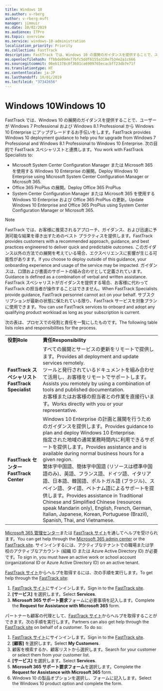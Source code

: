 ```yaml
---
title: Windows 10
ms.author: v-rberg
author: v-rberg-msft
manager: jimmuir
ms.date: 10/02/2019
ms.audience: ITPro
ms.topic: overview
ms.service: windows-10-administration
localization_priority: Priority
ms.collection: FastTrack
description: FastTrack では、Windows 10 の展開のガイダンスを提供することで、ユーザーが Windows 7 Professional および Windows 8.1 Professional から Windows 10 Enterprise にアップグレードするお手伝いをします。
ms.openlocfilehash: ffbbde094e77bfc5ddf6155a318e7534e2a1c666
ms.sourcegitcommit: 06eb1378c0f3601ca6909765ecacbff23db7e71f
ms.translationtype: HT
ms.contentlocale: ja-JP
ms.lasthandoff: 10/01/2019
ms.locfileid: "37342656"
---
```

# <a name="windows-10"></a><span data-ttu-id="640aa-103">Windows 10</span><span class="sxs-lookup"><span data-stu-id="640aa-103">Windows 10</span></span>

<span data-ttu-id="640aa-104">FastTrack では、Windows 10 の展開のガイダンスを提供することで、ユーザーが Windows 7 Professional および Windows 8.1 Professional から Windows 10 Enterprise にアップグレードするお手伝いをします。</span><span class="sxs-lookup"><span data-stu-id="640aa-104">FastTrack provides Windows 10 deployment guidance to help you for upgrade from Windows 7 Professional and Windows 8.1 Professional to Windows 10 Enterprise.</span></span> <span data-ttu-id="640aa-105">次の目的で FastTrack スペシャリストと連携します。</span><span class="sxs-lookup"><span data-stu-id="640aa-105">You work with FastTrack Specialists to:</span></span>

- <span data-ttu-id="640aa-106">Microsoft System Center Configuration Manager または Microsoft 365 を使用する Windows 10 Enterprise の展開。</span><span class="sxs-lookup"><span data-stu-id="640aa-106">Deploy Windows 10 Enterprise using Microsoft System Center Configuration Manager or Microsoft 365.</span></span>
- <span data-ttu-id="640aa-107">Office 365 ProPlus の展開。</span><span class="sxs-lookup"><span data-stu-id="640aa-107">Deploy Office 365 ProPlus</span></span> 
- <span data-ttu-id="640aa-108">System Center Configuration Manager または Microsoft 365 を使用する Windows 10 Enterprise および Office 365 ProPlus の更新。</span><span class="sxs-lookup"><span data-stu-id="640aa-108">Update Windows 10 Enterprise and Office 365 ProPlus using System Center Configuration Manager or Microsoft 365.</span></span>
  
> [!NOTE]
> <span data-ttu-id="640aa-109">FastTrack では、お客様に推奨されるアプローチ、ガイダンス、および迅速に予測可能な結果を導き出すためのベスト プラクティスを提供します。</span><span class="sxs-lookup"><span data-stu-id="640aa-109">FastTrack provides customers with a recommended approach, guidance, and best practices engineered to deliver quick and predictable outcomes.</span></span> <span data-ttu-id="640aa-110">このガイダンス以外の方法での展開を考えている場合、エクスペリエンスに影響が生じる可能性があります。</span><span class="sxs-lookup"><span data-stu-id="640aa-110">If you choose to deploy outside of this guidance, your onboarding experience and usage of the service may be impacted.</span></span> <span data-ttu-id="640aa-111">ガイダンスは、口頭および書面のサポートの組み合わせとして定義されています。</span><span class="sxs-lookup"><span data-stu-id="640aa-111">Guidance is defined as a combination of verbal and written assistance.</span></span> <span data-ttu-id="640aa-112">FastTrack スペシャリストがガイダンスを提供する場合、お客様に代わって FastTrack の担当者が操作することはできません。</span><span class="sxs-lookup"><span data-stu-id="640aa-112">When FastTrack Specialists provide guidance, FastTrack personnel cannot act on your behalf.</span></span> <span data-ttu-id="640aa-113">サブスクリプションが最新の状態に保たれている限り、FastTrack サービスを対象プランに使用できます。</span><span class="sxs-lookup"><span data-stu-id="640aa-113">You can use FastTrack services to onboard and adopt any qualifying product workload as long as your subscription is current.</span></span>  
    
<span data-ttu-id="640aa-114">次の表は、プロセスでの役割と責任を一覧にしたものです。</span><span class="sxs-lookup"><span data-stu-id="640aa-114">The following table lists roles and responsibilities for the process.</span></span>

|||
|:-----|:-----|
|<span data-ttu-id="640aa-115">**役割**</span><span class="sxs-lookup"><span data-stu-id="640aa-115">**Role**</span></span> <br/> |<span data-ttu-id="640aa-116">**責任**</span><span class="sxs-lookup"><span data-stu-id="640aa-116">**Responsibility**</span></span> <br/> |
|<span data-ttu-id="640aa-117">**FastTrack スペシャリスト**</span><span class="sxs-lookup"><span data-stu-id="640aa-117">**FastTrack Specialist**</span></span> <br/> |<span data-ttu-id="640aa-118">すべての展開とサービスの更新をリモートで提供します。</span><span class="sxs-lookup"><span data-stu-id="640aa-118">Provides all deployment and update services remotely.</span></span>  <br/> <span data-ttu-id="640aa-119">ツールと発行されているドキュメントを組み合わせて活用し、お客様をリモートでサポートします。</span><span class="sxs-lookup"><span data-stu-id="640aa-119">Assists you remotely by using a combination of tools and published documentation.</span></span> <br/> <span data-ttu-id="640aa-120">お客様またはお客様の担当者との作業を直接行います。</span><span class="sxs-lookup"><span data-stu-id="640aa-120">Works directly with you or your representative.</span></span>|
|<span data-ttu-id="640aa-121">**FastTrack センター**</span><span class="sxs-lookup"><span data-stu-id="640aa-121">**FastTrack Center**</span></span>  <br/> |<span data-ttu-id="640aa-122">Windows 10 Enterprise の計画と展開を行うためのガイダンスを提供します。</span><span class="sxs-lookup"><span data-stu-id="640aa-122">Provides guidance to plan and deploy Windows 10 Enterprise.</span></span>   <br/> <span data-ttu-id="640aa-123">指定された地域の通常業務時間内に利用できるサポートを提供します。</span><span class="sxs-lookup"><span data-stu-id="640aa-123">Provides assistance and is available during normal business hours for a given region.</span></span> <br/> <span data-ttu-id="640aa-124">繁体字中国語、簡体字中国語 (リソースは標準中国語のみ)、英語、フランス語、ドイツ語、イタリア語、日本語、韓国語、ポルトガル語 (ブラジル)、スペイン語、タイ語、ベトナム語によるサポートを提供します。</span><span class="sxs-lookup"><span data-stu-id="640aa-124">Provides assistance in Traditional Chinese and Simplified Chinese (resources speak Mandarin only), English, French, German, Italian, Japanese, Korean, Portuguese (Brazil), Spanish, Thai, and Vietnamese.</span></span>|
 
<span data-ttu-id="640aa-125">[Microsoft 365 管理センター](https://go.microsoft.com/fwlink/?linkid=2032704)または [FastTrack サイト](https://go.microsoft.com/fwlink/?linkid=780698)を通してヘルプを受けられます。</span><span class="sxs-lookup"><span data-stu-id="640aa-125">You can get help through the [Microsoft 365 admin center](https://go.microsoft.com/fwlink/?linkid=2032704) or the [FastTrack site](https://go.microsoft.com/fwlink/?linkid=780698).</span></span> <span data-ttu-id="640aa-126">サインインするには、アクティブなテナントでの職場または学校のアクティブなアカウント (組織 ID または Azure Active Directory ID) が必要です。</span><span class="sxs-lookup"><span data-stu-id="640aa-126">To sign in, you must have an active work or school account (organizational ID or Azure Active Directory ID) on an active tenant.</span></span> 

<span data-ttu-id="640aa-127">[FastTrack サイト](https://go.microsoft.com/fwlink/?linkid=780698)からヘルプを取得するには、次の手順を実行します。</span><span class="sxs-lookup"><span data-stu-id="640aa-127">To get help through the [FastTrack site](https://go.microsoft.com/fwlink/?linkid=780698):</span></span> 
1.  <span data-ttu-id="640aa-128">[FastTrack サイト](https://go.microsoft.com/fwlink/?linkid=780698)にサインインします。</span><span class="sxs-lookup"><span data-stu-id="640aa-128">Sign in to the [FastTrack site](https://go.microsoft.com/fwlink/?linkid=780698).</span></span> 
2.  <span data-ttu-id="640aa-129">**[サービス]** を選択します。</span><span class="sxs-lookup"><span data-stu-id="640aa-129">Select **Services**.</span></span>
3.  <span data-ttu-id="640aa-130">**Microsoft 365 サポート要求**フォームに必要事項を記入します。</span><span class="sxs-lookup"><span data-stu-id="640aa-130">Complete the **Request for Assistance with Microsoft 365** form.</span></span>
  
<span data-ttu-id="640aa-p104">パートナーも顧客の代理として、[FastTrack サイト](https://go.microsoft.com/fwlink/?linkid=780698)からヘルプを取得することができます。次の手順を実行します。</span><span class="sxs-lookup"><span data-stu-id="640aa-p104">Partners can also get help through the [FastTrack site](https://go.microsoft.com/fwlink/?linkid=780698) on behalf of a customer. To do so:</span></span>
1.  <span data-ttu-id="640aa-133">[FastTrack サイト](https://go.microsoft.com/fwlink/?linkid=780698)にサインインします。</span><span class="sxs-lookup"><span data-stu-id="640aa-133">Sign in to the [FastTrack site](https://go.microsoft.com/fwlink/?linkid=780698).</span></span> 
2.  <span data-ttu-id="640aa-134">**[顧客]** を選択します。</span><span class="sxs-lookup"><span data-stu-id="640aa-134">Select **My Customers**.</span></span>
3.  <span data-ttu-id="640aa-135">顧客を検索するか、顧客リストから選択します。</span><span class="sxs-lookup"><span data-stu-id="640aa-135">Search for your customer or select them from your customer list.</span></span>
4.  <span data-ttu-id="640aa-136">**[サービス]** を選択します。</span><span class="sxs-lookup"><span data-stu-id="640aa-136">Select **Services**.</span></span>
5.  <span data-ttu-id="640aa-137">**Microsoft 365 サポート要求フォーム**を選択します。</span><span class="sxs-lookup"><span data-stu-id="640aa-137">Complete the **Request for Assistance with Microsoft 365** form.</span></span>
6.  <span data-ttu-id="640aa-138">Windows 10 の製品オプションを選択し、フォームに記入します。</span><span class="sxs-lookup"><span data-stu-id="640aa-138">Select the Windows 10 product option and complete the form.</span></span>
 
